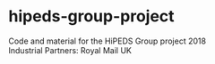 # hipeds-group-project

Code and material for the HiPEDS Group project 2018 <br />
Industrial Partners: Royal Mail UK
